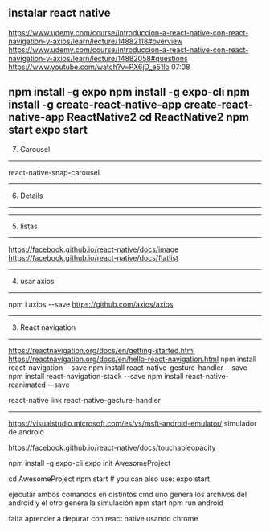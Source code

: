 ## instalar react native
https://www.udemy.com/course/introduccion-a-react-native-con-react-navigation-y-axios/learn/lecture/14882118#overview
https://www.udemy.com/course/introduccion-a-react-native-con-react-navigation-y-axios/learn/lecture/14882058#questions
https://www.youtube.com/watch?v=PX6jD_e51lo
07:08

npm install -g expo
npm install -g expo-cli
npm install -g create-react-native-app
create-react-native-app ReactNative2
cd ReactNative2
npm start
expo start
---------------------
7. Carousel
------------------
react-native-snap-carousel

------------------
6. Details
-----------------


--------------------
5. listas
------------------------
https://facebook.github.io/react-native/docs/image
https://facebook.github.io/react-native/docs/flatlist


-----------------------------
4. usar axios
-------------------------
npm i axios --save
https://github.com/axios/axios

-------------------------
3. React navigation
-------------------
https://reactnavigation.org/docs/en/getting-started.html
https://reactnavigation.org/docs/en/hello-react-navigation.html
npm install react-navigation  --save
npm install react-native-gesture-handler --save
npm install react-navigation-stack  --save
npm install react-native-reanimated --save

react-native link react-native-gesture-handler

---------------------------------------
https://visualstudio.microsoft.com/es/vs/msft-android-emulator/
simulador de android

https://facebook.github.io/react-native/docs/touchableopacity

npm install -g expo-cli
expo init AwesomeProject

cd AwesomeProject
npm start # you can also use: expo start

ejecutar ambos comandos en distintos cmd 
uno genera los archivos del android y el otro genera la simulación
npm start
npm run android

falta aprender a depurar con react native usando chrome